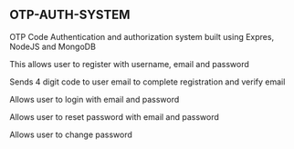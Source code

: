 ## OTP-AUTH-SYSTEM
<p>OTP Code Authentication and authorization system built using Expres, NodeJS and MongoDB</p>
<p>This allows user to register with username, email and password</p>
<p>Sends 4 digit code to user email to complete registration and verify email</p>
<p>Allows user to login with email and password</p>
<p>Allows user to reset password with email and password</p>
<p>Allows user to change password</p>
